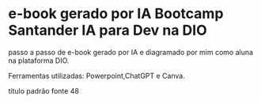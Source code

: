 # e-book gerado por IA Bootcamp Santander IA para Dev na DIO
 passo a passo de e-book gerado por IA e diagramado por mim como aluna na plataforma DIO.

 Ferramentas utilizadas:
 Powerpoint,ChatGPT e Canva.

 título padrão fonte 48
 
